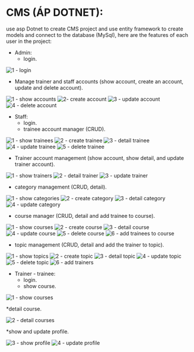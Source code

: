 # CMS (ÁP DOTNET):

use asp Dotnet to create CMS project and use entity framework to create models and connect to the database (MySql), here are the features of each user in the project:

* Admin:
  * login.

![1 - login](https://user-images.githubusercontent.com/84957563/151059533-1c8f4e02-db80-48bb-9937-4166cee01bc6.jpg)

  * Manage trainer and staff accounts (show account, create an account, update and delete account).

![1 - show accounts](https://user-images.githubusercontent.com/84957563/151059811-42dedf83-3c06-4643-b0bc-cf19a72ac883.jpg)
![2- create account](https://user-images.githubusercontent.com/84957563/151060791-b3f537c0-7a13-490c-9a82-3731d0056445.jpg)
![3 - update account](https://user-images.githubusercontent.com/84957563/151060802-4b1d56cf-74c4-41f7-a3b1-dfd9ba0d31f1.jpg)
![4 - delete account](https://user-images.githubusercontent.com/84957563/151060809-9acfdf87-7bf9-4cc9-9806-1bb2f825571b.jpg)

* Staff:
  * login.
  * trainee account manager (CRUD).

![1 - show trainees](https://user-images.githubusercontent.com/84957563/151061382-5f8345fb-e881-4eaf-bcc1-6e94fa3dbf96.jpg)
![2 - create trainee](https://user-images.githubusercontent.com/84957563/151061389-9f80a0cb-850f-4f80-8eda-d0b0f5a44697.jpg)
![3 - detail trainee](https://user-images.githubusercontent.com/84957563/151061394-d7581eb0-31aa-4b3c-958b-e7dc4ee20b6e.jpg)
 ![4 - update trainee](https://user-images.githubusercontent.com/84957563/151061400-fc37691d-4098-4137-83d4-068f5660e0d9.jpg)
![5 - delete trainee](https://user-images.githubusercontent.com/84957563/151061409-83cfaa97-c02e-45d9-ab65-95def033effa.jpg)

  * Trainer account management (show account, show detail, and update trainer account).

![1 - show trainers](https://user-images.githubusercontent.com/84957563/151061454-0b5f0e82-b4fa-4c11-b177-e607b7dd2410.jpg)
![2 - detail trainer](https://user-images.githubusercontent.com/84957563/151061463-cb2b4b99-3254-4d26-b154-05744b33c51d.jpg)
![3 - update trainer](https://user-images.githubusercontent.com/84957563/151061465-4a870ef7-6467-4884-a776-67de3b8adeed.jpg)

  * category management (CRUD, detail).

![1 - show categories](https://user-images.githubusercontent.com/84957563/151061495-76dd56fd-573c-426c-bcb8-4795885a7d8b.jpg)
![2 - create category](https://user-images.githubusercontent.com/84957563/151061501-0150e8ca-472c-421a-8073-d24969973bd8.jpg)
![3 - detail category](https://user-images.githubusercontent.com/84957563/151061504-5d709ae2-27a9-4ff6-8cf2-f63341492235.jpg)
![4 - update category](https://user-images.githubusercontent.com/84957563/151061508-0d028e0a-0294-41d1-bfd5-dbfb00d8d920.jpg)


  * course manager (CRUD, detail and add trainee to course).

![1 - show courses](https://user-images.githubusercontent.com/84957563/151061543-b7f99f76-703c-40a7-aa53-aaf62c2943e8.jpg)
![2 - create course](https://user-images.githubusercontent.com/84957563/151061546-5b44a631-09bd-4eea-a84d-509c60287de1.jpg)
![3 - detail course](https://user-images.githubusercontent.com/84957563/151061553-3c51980d-7c17-4004-bd2a-7874d6d54fcc.jpg)
![4 - update course](https://user-images.githubusercontent.com/84957563/151061558-3670b5b0-5611-4973-99a0-29b37aaa1b35.jpg)
![5 - delete course](https://user-images.githubusercontent.com/84957563/151061568-5b9da506-7139-4f36-9529-bd5c7b90e77b.jpg)
![6 - add trainees to course](https://user-images.githubusercontent.com/84957563/151061572-cf7f6c38-3147-45f9-bdb4-0ac383591047.jpg)

  * topic management (CRUD, detail and add the trainer to topic).
 
![1 - show topics](https://user-images.githubusercontent.com/84957563/151061638-91e4e9cd-6ac4-460c-8e60-f38811241a11.jpg)
![2 - create topic](https://user-images.githubusercontent.com/84957563/151061646-121f79b0-dc88-4355-8489-f92f5a8f0e6c.jpg)
![3 - detail topic](https://user-images.githubusercontent.com/84957563/151061649-a26d985d-2410-45aa-9aa6-2278beaea014.jpg)
![4 - update topic](https://user-images.githubusercontent.com/84957563/151061655-67119e35-5c85-463e-ae16-37854daeefe0.jpg)
![5 - delete topic](https://user-images.githubusercontent.com/84957563/151061662-cba525b8-351a-4109-9019-9fd68043fdb2.jpg)
![6 - add trainers](https://user-images.githubusercontent.com/84957563/151061667-6a3ac0ee-e52f-4147-ac78-8bd1822c57a5.jpg)


* Trainer - trainee:
  * login.
  * show course.
 
 ![1 - show courses](https://user-images.githubusercontent.com/84957563/151061738-7598b5de-f12b-41e5-83a5-302c1be2d41d.jpg)

  *detail course.
 
 ![2 - detail courses](https://user-images.githubusercontent.com/84957563/151061755-3e871150-be30-4f5b-8d5a-e822ca1edd92.jpg)
 
  *show and update profile.

![3 - show profile](https://user-images.githubusercontent.com/84957563/151061781-a810d76e-9200-44ce-9dfe-c0e3a9a6d294.jpg)
![4 - update profile](https://user-images.githubusercontent.com/84957563/151061785-6808a034-0d8d-4579-88c2-b070fd3457fd.jpg)

 
